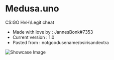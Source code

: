 # Medusa.uno
 CS:GO HvH\Legit cheat
+ Made with love by : JannesBonk#7353
+ Current version : 1.0
+ Pasted from : notgoodusename/osirisandextra

![Showcase Image](https://cdn.discordapp.com/attachments/1091044131146567690/1138522576512106647/image.png)
